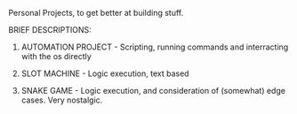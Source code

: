 Personal Projects, to get better at building stuff.

BRIEF DESCRIPTIONS:

1. AUTOMATION PROJECT - Scripting, running commands and interracting with the os directly

2. SLOT MACHINE - Logic execution, text based

3. SNAKE GAME - Logic execution, and consideration of (somewhat) edge cases. Very nostalgic.

